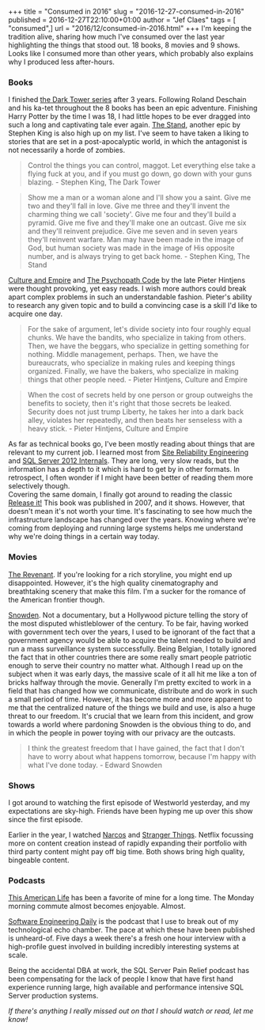 +++
title = "Consumed in 2016"
slug = "2016-12-27-consumed-in-2016"
published = 2016-12-27T22:10:00+01:00
author = "Jef Claes"
tags = [ "consumed",]
url = "2016/12/consumed-in-2016.html"
+++
I'm keeping the tradition alive, sharing how much I've consumed over the
last year highlighting the things that stood out. 18 books, 8 movies and
9 shows. Looks like I consumed more than other years, which probably
also explains why I produced less after-hours.  
  
### Books  
  
I finished [the Dark Tower
series](https://www.amazon.com/gp/product/B01N49DY6V/ref=as_li_tl?ie=UTF8&camp=1789&creative=9325&creativeASIN=B01N49DY6V&linkCode=as2&tag=diofanedebyje-20&linkId=1adc667326be5a331e60a6dd5887c04d)
after 3 years. Following Roland Deschain and his ka-tet throughout the 8
books has been an epic adventure. Finishing Harry Potter by the time I
was 18, I had little hopes to be ever dragged into such a long and
captivating tale ever again. [The
Stand](https://www.amazon.com/gp/product/0307947300/ref=as_li_tl?ie=UTF8&camp=1789&creative=9325&creativeASIN=0307947300&linkCode=as2&tag=diofanedebyje-20&linkId=6a6574320422180688105e09b861f0f2),
another epic by Stephen King is also high up on my list. I've seem to
have taken a liking to stories that are set in a post-apocalyptic world,
in which the antagonist is not necessarily a horde of zombies.  

> Control the things you can control, maggot. Let everything else take a
> flying fuck at you, and if you must go down, go down with your guns
> blazing. - Stephen King, The Dark Tower

> Show me a man or a woman alone and I'll show you a saint. Give me two
> and they'll fall in love. Give me three and they'll invent the
> charming thing we call 'society'. Give me four and they'll build a
> pyramid. Give me five and they'll make one an outcast. Give me six and
> they'll reinvent prejudice. Give me seven and in seven years they'll
> reinvent warfare. Man may have been made in the image of God, but
> human society was made in the image of His opposite number, and is
> always trying to get back home. - Stephen King, The Stand

[Culture and
Empire](https://www.amazon.com/gp/product/1492999776/ref=as_li_qf_sp_asin_il_tl?ie=UTF8&tag=diofanedebyje-20&camp=1789&creative=9325&linkCode=as2&creativeASIN=1492999776&linkId=03afcb88b939d45a6ebfedc09ebdbbf4)
and [The Psychopath
Code](https://www.amazon.com/gp/product/1514342022/ref=as_li_qf_sp_asin_il_tl?ie=UTF8&tag=diofanedebyje-20&camp=1789&creative=9325&linkCode=as2&creativeASIN=1514342022&linkId=612a4ff9d8bbab71929db9b734caae8d)
by the late Pieter Hintjens were thought provoking, yet easy reads. I
wish more authors could break apart complex problems in such an
understandable fashion. Pieter's ability to research any given topic and
to build a convincing case is a skill I'd like to acquire one day.  

> For the sake of argument, let's divide society into four roughly equal
> chunks. We have the bandits, who specialize in taking from others.
> Then, we have the beggars, who specialize in getting something for
> nothing. Middle management, perhaps. Then, we have the bureaucrats,
> who specialize in making rules and keeping things organized. Finally,
> we have the bakers, who specialize in making things that other people
> need. - Pieter Hintjens, Culture and Empire

> When the cost of secrets held by one person or group outweighs the
> benefits to society, then it's right that those secrets be leaked.
> Security does not just trump Liberty, he takes her into a dark back
> alley, violates her repeatedly, and then beats her senseless with a
> heavy stick. - Pieter Hintjens, Culture and Empire

As far as technical books go, I've been mostly reading about things that
are relevant to my current job. I learned most from [Site Reliability
Engineering](https://www.amazon.com/gp/product/149192912X/ref=as_li_qf_sp_asin_il_tl?ie=UTF8&tag=diofanedebyje-20&camp=1789&creative=9325&linkCode=as2&creativeASIN=149192912X&linkId=a194cfa2ea5cdc2427fd1452d83c15a5)
and [SQL Server 2012
Internals](https://www.amazon.com/gp/product/0735658560/ref=as_li_qf_sp_asin_il_tl?ie=UTF8&tag=diofanedebyje-20&camp=1789&creative=9325&linkCode=as2&creativeASIN=0735658560&linkId=8aa3434b97209c75c728659b2fb92a5e).
They are long, very slow reads, but the information has a depth to it
which is hard to get by in other formats. In retrospect, I often wonder
if I might have been better of reading them more selectively though.  
Covering the same domain, I finally got around to reading the classic
[Release
it!](https://www.amazon.com/gp/product/0978739213/ref=as_li_qf_sp_asin_il_tl?ie=UTF8&tag=diofanedebyje-20&camp=1789&creative=9325&linkCode=as2&creativeASIN=0978739213&linkId=88f383c6d381d16ab2482c69a5364c89)
This book was published in 2007, and it shows. However, that doesn't
mean it's not worth your time. It's fascinating to see how much the
infrastructure landscape has changed over the years. Knowing where we're
coming from deploying and running large systems helps me understand why
we're doing things in a certain way today.  
  
### Movies 
  
[The Revenant](http://www.imdb.com/title/tt1663202/?ref_=fn_al_tt_1).
If you're looking for a rich storyline, you might end up disappointed.
However, it's the high quality cinematography and breathtaking scenery
that make this film. I'm a sucker for the romance of the American
frontier though.  
  
[Snowden](http://www.imdb.com/title/tt3774114/?ref_=fn_al_tt_1). Not a
documentary, but a Hollywood picture telling the story of the most
disputed whistleblower of the century. To be fair, having worked with
government tech over the years, I used to be ignorant of the fact that a
government agency would be able to acquire the talent needed to build
and run a mass surveillance system successfully. Being Belgian, I
totally ignored the fact that in other countries there are some really
smart people patriotic enough to serve their country no matter what.
Although I read up on the subject when it was early days, the massive
scale of it all hit me like a ton of bricks halfway through the movie.
Generally I'm pretty excited to work in a field that has changed how we
communicate, distribute and do work in such a small period of time.
However, it has become more and more apparent to me that the centralized
nature of the things we build and use, is also a huge threat to our
freedom. It's crucial that we learn from this incident, and grow towards
a world where pardoning Snowden is the obvious thing to do, and in which
the people in power toying with our privacy are the outcasts.  

> I think the greatest freedom that I have gained, the fact that I don't
> have to worry about what happens tomorrow, because I'm happy with what
> I've done today. - Edward Snowden

### Shows  

I got around to watching the first episode of Westworld yesterday, and
my expectations are sky-high. Friends have been hyping me up over this
show since the first episode.  
  
Earlier in the year, I watched [Narcos](http://www.imdb.com/title/tt2707408/?ref_=fn_al_tt_1) and [Stranger Things](http://www.imdb.com/title/tt4574334/?ref_=nv_sr_1). Netflix focussing more on content creation instead of rapidly expanding their portfolio with third party content might pay off big time. Both
shows bring high quality, bingeable content.  
  
### Podcasts  
  
[This American Life](https://www.thisamericanlife.org/) has been a
favorite of mine for a long time. The Monday morning commute almost
becomes enjoyable. Almost.  
  
[Software Engineering Daily](https://softwareengineeringdaily.com/) is
the podcast that I use to break out of my technological echo chamber.
The pace at which these have been published is unheard-of. Five days a
week there's a fresh one hour interview with a high-profile guest
involved in building incredibly interesting systems at scale.  
  
Being the accidental DBA at work, the SQL Server Pain Relief podcast has
been compensating for the lack of people I know that have first hand
experience running large, high available and performance intensive SQL
Server production systems.  
  
*If there's anything I really missed out on that I should watch or read,
let me know!*
